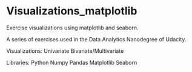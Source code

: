 # Visualizations_matplotlib
Exercise visualizations using matplotlib and seaborn.

A series of exercises used in the Data Analytics Nanodegree of Udacity.

Visualizations:
Univariate
Bivariate/Multivariate

Libraries:
Python
Numpy
Pandas
Matplotlib
Seaborn

